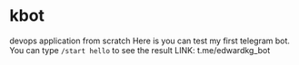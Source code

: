 # kbot
devops application from scratch
Here is you can test my first telegram bot.
You can type `/start hello` to see the result
LINK: t.me/edwardkg_bot
